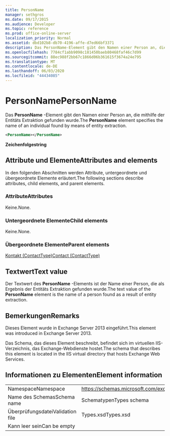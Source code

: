 ```yaml
---
title: PersonName
manager: sethgros
ms.date: 09/17/2015
ms.audience: Developer
ms.topic: reference
ms.prod: office-online-server
localization_priority: Normal
ms.assetid: dbd102b8-db70-4196-affe-d7ed66bf3371
description: Das PersonName-Element gibt den Namen einer Person an, die mithilfe der Entitäts Extraktion gefunden wurde.
ms.openlocfilehash: 7784cf1abb9098c181450baeb80468faf46c7d99
ms.sourcegitcommit: 88ec988f2bb67c1866d06b361615f3674a24e795
ms.translationtype: MT
ms.contentlocale: de-DE
ms.lasthandoff: 06/03/2020
ms.locfileid: "44434085"
---
```

# <a name="personname"></a><span data-ttu-id="fb949-103">PersonName</span><span class="sxs-lookup"><span data-stu-id="fb949-103">PersonName</span></span>

<span data-ttu-id="fb949-104">Das **PersonName** -Element gibt den Namen einer Person an, die mithilfe der Entitäts Extraktion gefunden wurde.</span><span class="sxs-lookup"><span data-stu-id="fb949-104">The **PersonName** element specifies the name of an individual found by means of entity extraction.</span></span> 
  
```XML
<PersonName></PersonName>
```

 <span data-ttu-id="fb949-105">**Zeichenfolge**</span><span class="sxs-lookup"><span data-stu-id="fb949-105">**string**</span></span>
## <a name="attributes-and-elements"></a><span data-ttu-id="fb949-106">Attribute und Elemente</span><span class="sxs-lookup"><span data-stu-id="fb949-106">Attributes and elements</span></span>

<span data-ttu-id="fb949-107">In den folgenden Abschnitten werden Attribute, untergeordnete und übergeordnete Elemente erläutert.</span><span class="sxs-lookup"><span data-stu-id="fb949-107">The following sections describe attributes, child elements, and parent elements.</span></span>
  
### <a name="attributes"></a><span data-ttu-id="fb949-108">Attribute</span><span class="sxs-lookup"><span data-stu-id="fb949-108">Attributes</span></span>

<span data-ttu-id="fb949-109">Keine.</span><span class="sxs-lookup"><span data-stu-id="fb949-109">None.</span></span>
  
### <a name="child-elements"></a><span data-ttu-id="fb949-110">Untergeordnete Elemente</span><span class="sxs-lookup"><span data-stu-id="fb949-110">Child elements</span></span>

<span data-ttu-id="fb949-111">Keine.</span><span class="sxs-lookup"><span data-stu-id="fb949-111">None.</span></span>
  
### <a name="parent-elements"></a><span data-ttu-id="fb949-112">Übergeordnete Elemente</span><span class="sxs-lookup"><span data-stu-id="fb949-112">Parent elements</span></span>

[<span data-ttu-id="fb949-113">Kontakt (ContactType)</span><span class="sxs-lookup"><span data-stu-id="fb949-113">Contact (ContactType)</span></span>](contact-contacttype.md)
  
## <a name="text-value"></a><span data-ttu-id="fb949-114">Textwert</span><span class="sxs-lookup"><span data-stu-id="fb949-114">Text value</span></span>

<span data-ttu-id="fb949-115">Der Textwert des **PersonName** -Elements ist der Name einer Person, die als Ergebnis der Entitäts Extraktion gefunden wurde.</span><span class="sxs-lookup"><span data-stu-id="fb949-115">The text value of the **PersonName** element is the name of a person found as a result of entity extraction.</span></span> 
  
## <a name="remarks"></a><span data-ttu-id="fb949-116">Bemerkungen</span><span class="sxs-lookup"><span data-stu-id="fb949-116">Remarks</span></span>

<span data-ttu-id="fb949-117">Dieses Element wurde in Exchange Server 2013 eingeführt.</span><span class="sxs-lookup"><span data-stu-id="fb949-117">This element was introduced in Exchange Server 2013.</span></span>
  
<span data-ttu-id="fb949-118">Das Schema, das dieses Element beschreibt, befindet sich im virtuellen IIS-Verzeichnis, das Exchange-Webdienste hostet.</span><span class="sxs-lookup"><span data-stu-id="fb949-118">The schema that describes this element is located in the IIS virtual directory that hosts Exchange Web Services.</span></span>
  
## <a name="element-information"></a><span data-ttu-id="fb949-119">Informationen zu Elementen</span><span class="sxs-lookup"><span data-stu-id="fb949-119">Element information</span></span>

|||
|:-----|:-----|
|<span data-ttu-id="fb949-120">Namespace</span><span class="sxs-lookup"><span data-stu-id="fb949-120">Namespace</span></span>  <br/> |https://schemas.microsoft.com/exchange/services/2006/types  <br/> |
|<span data-ttu-id="fb949-121">Name des Schemas</span><span class="sxs-lookup"><span data-stu-id="fb949-121">Schema name</span></span>  <br/> |<span data-ttu-id="fb949-122">Schematypen</span><span class="sxs-lookup"><span data-stu-id="fb949-122">Types schema</span></span>  <br/> |
|<span data-ttu-id="fb949-123">Überprüfungsdatei</span><span class="sxs-lookup"><span data-stu-id="fb949-123">Validation file</span></span>  <br/> |<span data-ttu-id="fb949-124">Types.xsd</span><span class="sxs-lookup"><span data-stu-id="fb949-124">Types.xsd</span></span>  <br/> |
|<span data-ttu-id="fb949-125">Kann leer sein</span><span class="sxs-lookup"><span data-stu-id="fb949-125">Can be empty</span></span>  <br/> ||
   

